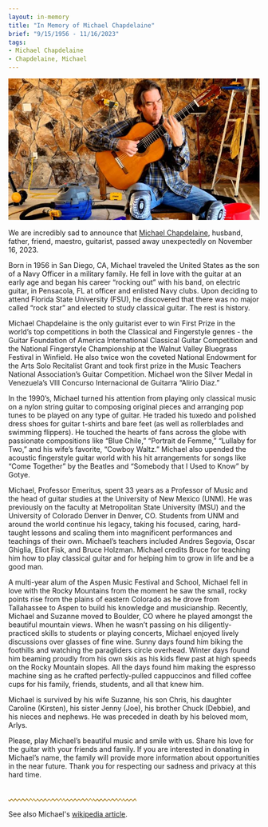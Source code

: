 ```yaml
---
layout: in-memory
title: "In Memory of Michael Chapdelaine"
brief: "9/15/1956 - 11/16/2023"
tags:
- Michael Chapdelaine
- Chapdelaine, Michael
---
```


![MichaelChapdelaine](/pics/20231116-MichaelChapdelaine.jpg)

We are incredibly sad to announce that [Michael Chapdelaine](https://www.michaelchapdelaine.com/), husband, father, friend, maestro, guitarist, passed away unexpectedly on November 16, 2023.

Born in 1956 in San Diego, CA, Michael traveled the United States as the son of a Navy Officer in a military family. He fell in love with the guitar at an early age and began his career “rocking out” with his band, on electric guitar, in Pensacola, FL at officer and enlisted Navy clubs. Upon deciding to attend Florida State University (FSU), he discovered that there was no major called “rock star” and elected to study classical guitar. The rest is history.

Michael Chapdelaine is the only guitarist ever to win First Prize in the world’s top competitions in both the Classical and Fingerstyle genres - the Guitar Foundation of America International Classical Guitar Competition and the National Fingerstyle Championship at the Walnut Valley Bluegrass Festival in Winfield. He also twice won the coveted National Endowment for the Arts Solo Recitalist Grant and took first prize in the Music Teachers National Association’s Guitar Competition. Michael won the Silver Medal in Venezuela’s VIII Concurso Internacional de Guitarra “Alirio Diaz.”

In the 1990’s, Michael turned his attention from playing only classical music on a nylon string guitar to composing original pieces and arranging pop tunes to be played on any type of guitar. He traded his tuxedo and polished dress shoes for guitar t-shirts and bare feet (as well as rollerblades and swimming flippers). He touched the hearts of fans across the globe with passionate compositions like “Blue Chile,” “Portrait de Femme,” “Lullaby for Two,” and his wife’s favorite, “Cowboy Waltz.” Michael also upended the acoustic fingerstyle guitar world with his hit arrangements for songs like “Come Together” by the Beatles and “Somebody that I Used to Know” by Gotye.

Michael, Professor Emeritus, spent 33 years as a Professor of Music and the head of guitar studies at the University of New Mexico (UNM). He was previously on the faculty at Metropolitan State University (MSU) and the University of Colorado Denver in Denver, CO. Students from UNM and around the world continue his legacy, taking his focused, caring, hard-taught lessons and scaling them into magnificent performances and teachings of their own. Michael’s teachers included Andres Segovia, Oscar Ghiglia, Eliot Fisk, and Bruce Holzman. Michael credits Bruce for teaching him how to play classical guitar and for helping him to grow in life and be a good man.

A multi-year alum of the Aspen Music Festival and School, Michael fell in love with the Rocky Mountains from the moment he saw the small, rocky points rise from the plains of eastern Colorado as he drove from Tallahassee to Aspen to build his knowledge and musicianship. Recently, Michael and Suzanne moved to Boulder, CO where he played amongst the beautiful mountain views. When he wasn’t passing on his diligently-practiced skills to students or playing concerts, Michael enjoyed lively discussions over glasses of fine wine. Sunny days found him biking the foothills and watching the paragliders circle overhead. Winter days found him beaming proudly from his own skis as his kids flew past at high speeds on the Rocky Mountain slopes. All the days found him making the espresso machine sing as he crafted perfectly-pulled cappuccinos and filled coffee cups for his family, friends, students, and all that knew him.

Michael is survived by his wife Suzanne, his son Chris, his daughter Caroline (Kirsten), his sister Jenny (Joe), his brother Chuck (Debbie), and his nieces and nephews. He was preceded in death by his beloved mom, Arlys.

Please, play Michael’s beautiful music and smile with us. Share his love for the guitar with your friends and family. If you are interested in donating in Michael’s name, the family will provide more information about opportunities in the near future. Thank you for respecting our sadness and privacy at this hard time.  
<br>

![line](/pics/wgly-line.png)

See also Michael's [wikipedia article](https://en.wikipedia.org/wiki/Michael_Chapdelaine).
